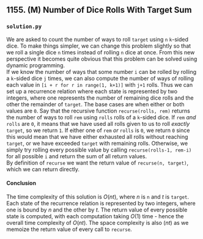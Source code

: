 ## 1155. (M) Number of Dice Rolls With Target Sum

### `solution.py`
We are asked to count the number of ways to roll `target` using `n` `k`-sided dice. To make things simpler, we can change this problem slightly so that we roll a single dice `n` times instead of rolling `n` dice at once. From this new perspective it becomes quite obvious that this problem can be solved using dynamic programming.  
If we know the number of ways that some number `i` can be rolled by rolling a `k`-sided dice `j` times, we can also compute the number of ways of rolling each value in `[i + r for r in range(1, k+1)]` with `j+1` rolls. Thus we can set up a recurrence relation where each state is represented by two integers, where one represents the number of remaining dice rolls and the other the remainder of `target`. The base cases are when either or both values are `0`. Say that the recursive function `recurse(rolls, rem)` returns the number of ways to roll `rem` using `rolls` rolls of a `k`-sided dice. If `rem` *and* `rolls` are `0`, it means that we have used all rolls given to us to roll *exactly*  `target`, so we return `1`. If either one of `rem` *or* `rolls` is `0`, we return `0` since this would mean that we have either exhausted all rolls without reaching `target`, or we have exceeded `target` with remaining rolls. Otherwise, we simply try rolling every possible value by calling `recurse(rolls-1, rem-i)` for all possible `i` and return the sum of all return values.  
By definition of `recurse` we want the return value of `recurse(n, target)`, which we can return directly.  

#### Conclusion
The time complexity of this solution is $O(nt)$, where $n$ is `n` and $t$ is `target`. Each state of the recurrence relation is represented by two integers, where one is bound by $n$ and the other by $t$. The return value of every possible state is computed, with each computation taking $O(1)$ time - hence the overall time complexity of $O(nt)$. The space complexity is also $(nt)$ as we memoize the return value of every call to `recurse`.  
  

